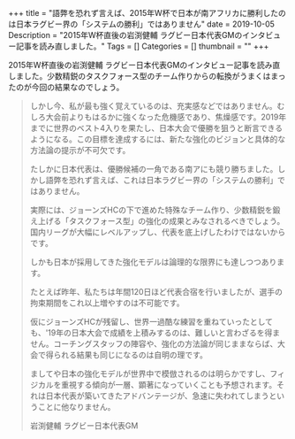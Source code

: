 +++
title = "語弊を恐れず言えば、2015年W杯で日本が南アフリカに勝利したのは日本ラグビー界の「システムの勝利」ではありません"
date = 2019-10-05
Description = "2015年W杯直後の岩渕健輔 ラグビー日本代表GMのインタビュー記事を読み直しました。"
Tags = []
Categories = []
thumbnail = ""
+++

2015年W杯直後の岩渕健輔 ラグビー日本代表GMのインタビュー記事を読み直しました。少数精鋭のタスクフォース型のチーム作りからの転換がうまくはまったのが今回の結果なのでしょう。
 
> しかし今、私が最も強く覚えているのは、充実感などではありません。むしろ大会前よりもはるかに強くなった危機感であり、焦燥感です。2019年までに世界のベスト4入りを果たし、日本大会で優勝を狙うと断言できるようになる。この目標を達成するには、新たな強化のビジョンと具体的な方法論の提示が不可欠です。
> 
> たしかに日本代表は、優勝候補の一角である南アにも競り勝ちました。しかし語弊を恐れず言えば、これは日本ラグビー界の「システムの勝利」ではありません。
> 
> 実際には、ジョーンズHCの下で進めた特殊なチーム作り、少数精鋭を鍛え上げる「タスクフォース型」の強化の成果とみなされるべきでしょう。国内リーグが大幅にレベルアップし、代表を底上げしたわけではないからです。
> 
> しかも日本が採用してきた強化モデルは論理的な限界にも達しつつあります。
> 
> たとえば昨年、私たちは年間120日ほど代表合宿を行いましたが、選手の拘束期間をこれ以上増やすのは不可能です。
> 
> 仮にジョーンズHCが残留し、世界一過酷な練習を重ねていったとしても、'19年の日本大会で成績を上積みするのは、難しいと言わざるを得ません。コーチングスタッフの陣容や、強化の方法論が同じままならば、大会で得られる結果も同じになるのは自明の理です。
> 
> ましてや日本の強化モデルが世界中で模倣されるのは明らかですし、フィジカルを重視する傾向が一層、顕著になっていくことも予想されます。それは日本代表が築いてきたアドバンテージが、急速に失われてしまうということに他なりません。
> 
> 岩渕健輔 ラグビー日本代表GM

